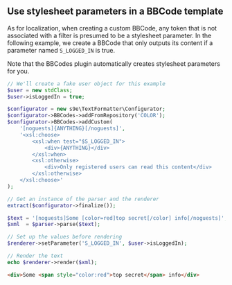 ## Use stylesheet parameters in a BBCode template

As for localization, when creating a custom BBCode, any token that is not associated with a filter is presumed to be a stylesheet parameter. In the following example, we create a BBCode that only outputs its content if a parameter named `S_LOGGED_IN` is true.

Note that the BBCodes plugin automatically creates stylesheet parameters for you.

```php
// We'll create a fake user object for this example
$user = new stdClass;
$user->isLoggedIn = true;

$configurator = new s9e\TextFormatter\Configurator;
$configurator->BBCodes->addFromRepository('COLOR');
$configurator->BBCodes->addCustom(
	'[noguests]{ANYTHING}[/noguests]',
	'<xsl:choose>
		<xsl:when test="$S_LOGGED_IN">
			<div>{ANYTHING}</div>
		</xsl:when>
		<xsl:otherwise>
			<div>Only registered users can read this content</div>
		</xsl:otherwise>
	</xsl:choose>'
);

// Get an instance of the parser and the renderer
extract($configurator->finalize());

$text = '[noguests]Some [color=red]top secret[/color] info[/noguests]';
$xml  = $parser->parse($text);

// Set up the values before rendering
$renderer->setParameter('S_LOGGED_IN', $user->isLoggedIn);

// Render the text
echo $renderer->render($xml);
```
```html
<div>Some <span style="color:red">top secret</span> info</div>
```
